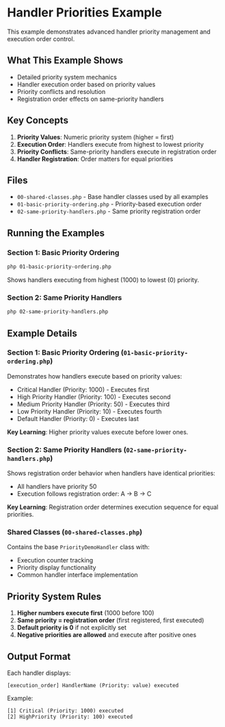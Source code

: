 # Handler Priorities Example

This example demonstrates advanced handler priority management and execution order control.

## What This Example Shows

- Detailed priority system mechanics
- Handler execution order based on priority values
- Priority conflicts and resolution
- Registration order effects on same-priority handlers

## Key Concepts

1. **Priority Values**: Numeric priority system (higher = first)
2. **Execution Order**: Handlers execute from highest to lowest priority
3. **Priority Conflicts**: Same-priority handlers execute in registration order
4. **Handler Registration**: Order matters for equal priorities

## Files

- `00-shared-classes.php` - Base handler classes used by all examples
- `01-basic-priority-ordering.php` - Priority-based execution order
- `02-same-priority-handlers.php` - Same priority registration order

## Running the Examples

### Section 1: Basic Priority Ordering
```bash
php 01-basic-priority-ordering.php
```
Shows handlers executing from highest (1000) to lowest (0) priority.

### Section 2: Same Priority Handlers
```bash
php 02-same-priority-handlers.php
```

## Example Details

### Section 1: Basic Priority Ordering (`01-basic-priority-ordering.php`)

Demonstrates how handlers execute based on priority values:
- Critical Handler (Priority: 1000) - Executes first
- High Priority Handler (Priority: 100) - Executes second  
- Medium Priority Handler (Priority: 50) - Executes third
- Low Priority Handler (Priority: 10) - Executes fourth
- Default Handler (Priority: 0) - Executes last

**Key Learning**: Higher priority values execute before lower ones.

### Section 2: Same Priority Handlers (`02-same-priority-handlers.php`)

Shows registration order behavior when handlers have identical priorities:
- All handlers have priority 50
- Execution follows registration order: A → B → C

**Key Learning**: Registration order determines execution sequence for equal priorities.

### Shared Classes (`00-shared-classes.php`)

Contains the base `PriorityDemoHandler` class with:
- Execution counter tracking
- Priority display functionality
- Common handler interface implementation

## Priority System Rules

1. **Higher numbers execute first** (1000 before 100)
2. **Same priority = registration order** (first registered, first executed)
3. **Default priority is 0** if not explicitly set
4. **Negative priorities are allowed** and execute after positive ones

## Output Format

Each handler displays:
```
[execution_order] HandlerName (Priority: value) executed
```

Example:
```
[1] Critical (Priority: 1000) executed
[2] HighPriority (Priority: 100) executed
```
